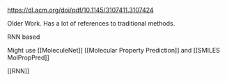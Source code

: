 https://dl.acm.org/doi/pdf/10.1145/3107411.3107424

Older Work. Has a lot of references to traditional methods. 


RNN based

Might use [[MoleculeNet]]
[[Molecular Property Prediction]] and [[SMILES MolPropPred]] 

[[RNN]]
